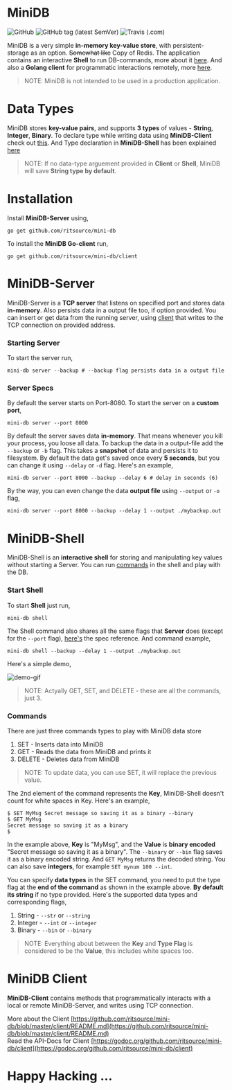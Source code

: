 # MiniDB

![GitHub](https://img.shields.io/github/license/ritsource/mini-db.svg)
![GitHub tag (latest SemVer)](https://img.shields.io/github/tag/ritsource/mini-db.svg)
![Travis (.com)](https://img.shields.io/travis/com/ritsource/mini-db.svg)

MiniDB is a very simple **in-memory key-value store**, with persistent-storage as an option. ~~Somewhat like~~ Copy of Redis. The application contains an interactive **Shell** to run DB-commands, more about it [here](#minidb-shell). And also a **Golang client** for programmatic interactions remotely, more [here](#minidb-server).

> NOTE: MiniDB is not intended to be used in a production application.

<!-- # About

Something About The App, -->

# Data Types

MiniDB stores **key-value pairs**, and supports **3 types** of values - **String**, **Integer**, **Binary**. To declare type while writing data using **MiniDB-Client** check out [this](https://github.com/ritsource/mini-db/blob/master/client/README.md#data-type-declaration). And Type declaration in **MiniDB-Shell** has been explained [here](#commands)

> NOTE: If no data-type arguement provided in **Client** or **Shell**, MiniDB will save **String type by default**.

# Installation

Install **MiniDB-Server** using,

```shell
go get github.com/ritsource/mini-db
```

To install the **MiniDB Go-client** run,

```shell
go get github.com/ritsource/mini-db/client
```

# MiniDB-Server

MiniDB-Server is a **TCP server** that listens on specified port and stores data **in-memory**. Also persists data in a output file too, if option provided. You can insert or get data from the running server, using [client](#minidb-client) that writes to the TCP connection on provided address.

### Starting Server
To start the server run,
```shell
mini-db server --backup # --backup flag persists data in a output file
```

### Server Specs

By default the server starts on Port-8080. To start the server on a **custom port**,

```shell
mini-db server --port 8000
```

By default the server saves data **in-memory**. That means whenever you kill your process, you loose all data. To backup the data in a output-file add the `--backup` or `-b` flag. This takes a **snapshot** of data and persists it to filesystem. By default the data get's saved once every **5 seconds**, but you can change it using `--delay` or `-d` flag. Here's an example,

```shell
mini-db server --port 8000 --backup --delay 6 # delay in seconds (6)
```

By the way, you can even change the data **output file** using `--output` or `-o` flag,

```shell
mini-db server --port 8000 --backup --delay 1 --output ./mybackup.out
```

# MiniDB-Shell

MiniDB-Shell is an **interactive shell** for storing and manipulating key values without starting a Server. You can run [commands](#commands) in the shell and play with the DB.

### Start Shell

To start **Shell** just run,

```shell
mini-db shell
```

The Shell command also shares all the same flags that **Server** does (except for the `--port` flag), [here's](#server-specs) the spec reference. And command example,

```shell
mini-db shell --backup --delay 1 --output ./mybackup.out
```

Here's a simple demo,

<img src="https://gitlab.com/ritwik310/project-documents/raw/master/MiniDB/MiniDB-Demo-GIF-0.gif" alt="demo-gif"/>

> NOTE: Actyally GET, SET, and DELETE - these are all the commands, just 3.

### Commands

There are just three commands types to play with MiniDB data store
1. SET - Inserts data into MiniDB
2. GET - Reads the data from MiniDB and prints it
3. DELETE - Deletes data from MiniDB

> NOTE: To update data, you can use SET, it will replace the previous value.

The 2nd element of the command represents the **Key**, MiniDB-Shell doesn't count for white spaces in Key. Here's an example,

```shell
$ SET MyMsg Secret message so saving it as a binary --binary
$ GET MyMsg
Secret message so saving it as a binary
$ 
```

In the example above, **Key** is "MyMsg", and the **Value** is **binary encoded** "Secret message so saving it as a binary". The `--binary` or `--bin` flag saves it as a binary encoded string. And `GET MyMsg` returns the decoded string. You can also save **integers**, for example `SET mynum 100 --int`.

You can specify **data types** in the SET command, you need to put the type flag at the **end of the command** as shown in the example above. **By default its string** if no type provided. Here's the supported data types and corresponding flags,
1. String - `--str` or `--string`
2. Integer - `--int` or `--integer`
1. Binary - `--bin` or `--binary`

> NOTE: Everything about between the **Key** and **Type Flag** is considered to be the **Value**, this includes white spaces too.

# MiniDB Client

**MiniDB-Client** contains methods that programmatically interacts with a local or remote MiniDB-Server, and writes using TCP connection.

More about the Client [https://github.com/ritsource/mini-db/blob/master/client/README.md](https://github.com/ritsource/mini-db/blob/master/client/README.md)   
Read the API-Docs for Client [https://godoc.org/github.com/ritsource/mini-db/client](https://godoc.org/github.com/ritsource/mini-db/client)

# Happy Hacking ...